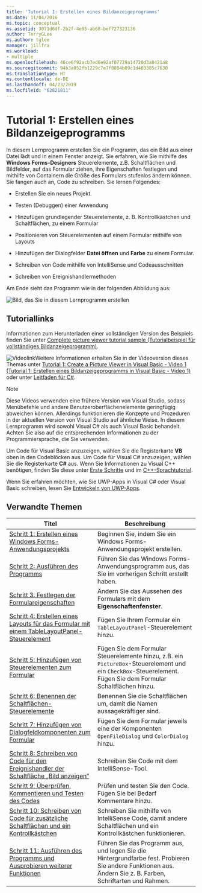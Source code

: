 ```yaml
---
title: 'Tutorial 1: Erstellen eines Bildanzeigeprogramms'
ms.date: 11/04/2016
ms.topic: conceptual
ms.assetid: 3071d6df-2b2f-4e95-ab68-bef727323136
author: TerryGLee
ms.author: tglee
manager: jillfra
ms.workload:
- multiple
ms.openlocfilehash: 46ce6f92acb7ed6e92af07729a14720d3a8421a8
ms.sourcegitcommit: 94b3a052fb1229c7e7f8804b09c1d403385c7630
ms.translationtype: HT
ms.contentlocale: de-DE
ms.lasthandoff: 04/23/2019
ms.locfileid: "62821811"
---
```

# <a name="tutorial-1-create-a-picture-viewer"></a>Tutorial 1: Erstellen eines Bildanzeigeprogramms

In diesem Lernprogramm erstellen Sie ein Programm, das ein Bild aus einer Datei lädt und in einem Fenster anzeigt. Sie erfahren, wie Sie mithilfe des **Windows Forms-Designers** Steuerelemente, z.B. Schaltflächen und Bildfelder, auf das Formular ziehen, ihre Eigenschaften festlegen und mithilfe von Containern die Größe des Formulars stufenlos ändern können. Sie fangen auch an, Code zu schreiben. Sie lernen Folgendes:

- Erstellen Sie ein neues Projekt.

- Testen (Debuggen) einer Anwendung

- Hinzufügen grundlegender Steuerelemente, z. B. Kontrollkästchen und Schaltflächen, zu einem Formular

- Positionieren von Steuerelementen auf einem Formular mithilfe von Layouts

- Hinzufügen der Dialogfelder **Datei öffnen** und **Farbe** zu einem Formular.

- Schreiben von Code mithilfe von IntelliSense und Codeausschnitten

- Schreiben von Ereignishandlermethoden

Am Ende sieht das Programm wie in der folgenden Abbildung aus:

![Bild, das Sie in diesem Lernprogramm erstellen](../ide/media/express_pictureviewerdone.png)

## <a name="tutorial-links"></a>Tutoriallinks

Informationen zum Herunterladen einer vollständigen Version des Beispiels finden Sie unter [Complete picture viewer tutorial sample (Tutorialbeispiel für vollständiges Bildanzeigeprogramm)](https://code.msdn.microsoft.com/Complete-Picture-Viewer-7d91d3a8).

![Videolink](../data-tools/media/playvideo.gif)Weitere Informationen erhalten Sie in der Videoversion dieses Themas unter [Tutorial 1: Create a Picture Viewer in Visual Basic - Video 1 (Tutorial 1: Erstellen eines Bildanzeigeprogramms in Visual Basic - Video 1)](http://go.microsoft.com/fwlink/?LinkId=205207) oder unter [Leitfaden für C#](http://go.microsoft.com/fwlink/?LinkId=205198).

> [!NOTE]
> Diese Videos verwenden eine frühere Version von Visual Studio, sodass Menübefehle und andere Benutzeroberflächenelemente geringfügig abweichen können. Allerdings funktionieren die Konzepte und Prozeduren in der aktuellen Version von Visual Studio auf ähnliche Weise. In diesem Lernprogramm wird sowohl Visual C# als auch Visual Basic behandelt. Achten Sie also auf die entsprechenden Informationen zu der Programmiersprache, die Sie verwenden.
>
> Um Code für Visual Basic anzuzeigen, wählen Sie die Registerkarte **VB** oben in den Codeblöcken aus. Um Code für Visual C# anzuzeigen, wählen Sie die Registerkarte **C#** aus. Wenn Sie Informationen zu Visual C++ benötigen, finden Sie diese unter [Erste Schritte](../ide/getting-started-with-cpp-in-visual-studio.md) und im [C++-Sprachtutorial](http://www.cplusplus.com/doc/tutorial/).
>
> Wenn Sie erfahren möchten, wie Sie UWP-Apps in Visual C# oder Visual Basic schreiben, lesen Sie [Entwickeln von UWP-Apps](https://developer.microsoft.com/windows/apps).

## <a name="related-topics"></a>Verwandte Themen

|Titel|Beschreibung|
|-----------|-----------------|
|[Schritt 1: Erstellen eines Windows Forms-Anwendungsprojekts](../ide/step-1-create-a-windows-forms-application-project.md)|Beginnen Sie, indem Sie ein Windows Forms-Anwendungsprojekt erstellen.|
|[Schritt 2: Ausführen des Programms](../ide/step-2-run-your-program.md)|Führen Sie das Windows Forms-Anwendungsprogramm aus, das Sie im vorherigen Schritt erstellt haben.|
|[Schritt 3: Festlegen der Formulareigenschaften](../ide/step-3-set-your-form-properties.md)|Ändern Sie das Aussehen des Formulars mit dem **Eigenschaftenfenster**.|
|[Schritt 4: Erstellen eines Layouts für das Formular mit einem TableLayoutPanel-Steuerelement](../ide/step-4-lay-out-your-form-with-a-tablelayoutpanel-control.md)|Fügen Sie Ihrem Formular ein `TableLayoutPanel`-Steuerelement hinzu.|
|[Schritt 5: Hinzufügen von Steuerelementen zum Formular](../ide/step-5-add-controls-to-your-form.md)|Fügen Sie dem Formular Steuerelemente hinzu, z.B. ein `PictureBox`-Steuerelement und ein `CheckBox`-Steuerelement. Fügen Sie dem Formular Schaltflächen hinzu.|
|[Schritt 6: Benennen der Schaltflächen-Steuerelemente](../ide/step-6-name-your-button-controls.md)|Benennen Sie die Schaltflächen um, damit die Namen aussagekräftiger sind.|
|[Schritt 7: Hinzufügen von Dialogfeldkomponenten zum Formular](../ide/step-7-add-dialog-components-to-your-form.md)|Fügen Sie dem Formular jeweils eine der Komponenten `OpenFileDialog` und `ColorDialog` hinzu.|
|[Schritt 8: Schreiben von Code für den Ereignishandler der Schaltfläche „Bild anzeigen“](../ide/step-8-write-code-for-the-show-a-picture-button-event-handler.md)|Schreiben Sie Code mit dem IntelliSense-Tool.|
|[Schritt 9: Überprüfen, Kommentieren und Testen des Codes](../ide/step-9-review-comment-and-test-your-code.md)|Prüfen und testen Sie den Code. Fügen Sie bei Bedarf Kommentare hinzu.|
|[Schritt 10: Schreiben von Code für zusätzliche Schaltflächen und ein Kontrollkästchen](../ide/step-10-write-code-for-additional-buttons-and-a-check-box.md)|Schreiben Sie mithilfe von IntelliSense Code, damit andere Schaltflächen und ein Kontrollkästchen funktionieren.|
|[Schritt 11: Ausführen des Programms und Ausprobieren weiterer Funktionen](../ide/step-11-run-your-program-and-try-other-features.md)|Führen Sie das Programm aus, und legen Sie die Hintergrundfarbe fest. Probieren Sie andere Funktionen aus. Ändern Sie z. B. Farben, Schriftarten und Rahmen.|
